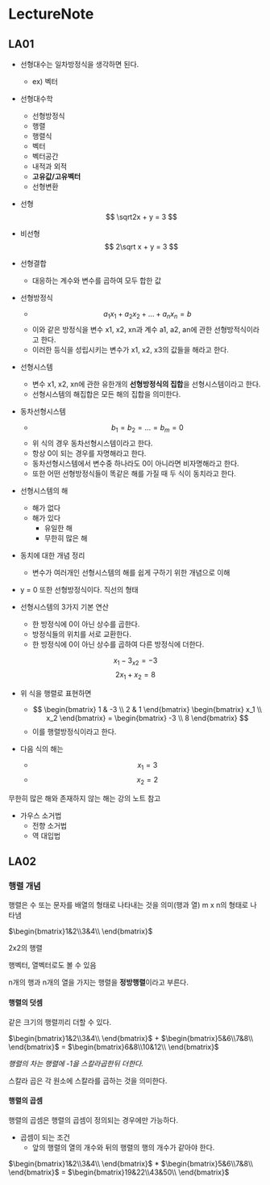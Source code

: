# LectureNote

## LA01

- 선형대수는 일차방정식을 생각하면 된다.
  - ex) 벡터

- 선형대수학
  - 선형방정식
  - 행렬
  - 행렬식
  - 벡터
  - 벡터공간
  - 내적과 외적
  - **고유값/고유벡터**
  - 선형변환

- 선형
$$ \sqrt2x + y = 3 $$

- 비선형
$$ 2\sqrt x + y = 3 $$

- 선형결합
  - 대응하는 계수와 변수를 곱하여 모두 합한 값

- 선형방정식
  - $$ a_1x_1 + a_2x_2 + ... + a_nx_n = b $$
  - 이와 같은 방정식을 변수 x1, x2, xn과 계수 a1, a2, an에 관한 선형방적식이라고 한다.
  - 이러한 등식을 성립시키는 변수가 x1, x2, x3의 값들을 해라고 한다.

- 선형시스템
  - 변수 x1, x2, xn에 관한 유한개의 **선형방정식의 집합**을 선형시스템이라고 한다.
  - 선형시스템의 해집합은 모든 해의 집합을 의미한다.

- 동차선형시스템
  - $$ b_1 = b_2 = ... = b_m = 0 $$
  - 위 식의 경우 동차선형시스템이라고 한다.
  - 항상 0이 되는 경우를 자명해라고 한다.
  - 동차선형시스템에서 변수중 하나라도 0이 아니라면 비자명해라고 한다.
  - 또한 어떤 선형방정식들이 똑같은 해를 가질 때 두 식이 동치라고 한다.

- 선형시스템의 해
  - 해가 없다
  - 해가 있다
    - 유일한 해
    - 무한히 많은 해

- 동치에 대한 개념 정리
  - 변수가 여러개인 선형시스템의 해를 쉽게 구하기 위한 개념으로 이해

- y = 0 또한 선형방정식이다. 직선의 형태

- 선형시스템의 3가지 기본 연산
  - 한 방정식에 0이 아닌 상수를 곱한다.
  - 방정식들의 위치를 서로 교환한다.
  - 한 방정식에 0이 아닌 상수를 곱하여 다른 방정식에 더한다.

$$ x_1 - 3_{x2} =-3 $$
$$ 2x_1 + x_2 = 8 $$

- 위 식을 행렬로 표현하면
  - $$ \begin{bmatrix} 1 & -3 \\ 2 & 1 \end{bmatrix} \begin{bmatrix} x_1 \\ x_2 \end{bmatrix} = \begin{bmatrix} -3 \\ 8 \end{bmatrix} $$
  - 이를 행렬방정식이라고 한다.

- 다음 식의 해는
  - $$ x_1 = 3 $$
  - $$ x_2 = 2 $$

무한히 많은 해와 존재하지 않는 해는 강의 노트 참고

- 가우스 소거법
  - 전향 소거법
  - 역 대입법

## LA02

### 행렬 개념

행렬은 수 또는 문자를 배열의 형태로 나타내는 것을 의미(행과 열) m x n의 형태로 나타냄

$\begin{bmatrix}1&2\\3&4\\ \end{bmatrix}$

2x2의 행렬

행벡터, 열벡터로도 볼 수 있음

n개의 행과 n개의 열을 가지는 행렬을 **정방행렬**이라고 부른다.

#### 행렬의 덧셈

같은 크기의 행렬끼리 더할 수 있다.

$\begin{bmatrix}1&2\\3&4\\ \end{bmatrix}$ + $\begin{bmatrix}5&6\\7&8\\ \end{bmatrix}$ = $\begin{bmatrix}6&8\\10&12\\ \end{bmatrix}$

*행렬의 차는 행렬에 -1을 스칼라곱한뒤 더한다.*

스칼라 곱은 각 원소에 스칼라를 곱하는 것을 의미한다.

#### 행렬의 곱셈

행렬의 곱셈은 행렬의 곱셈이 정의되는 경우에만 가능하다.

- 곱셈이 되는 조건
  - 앞의 행렬의 열의 개수와 뒤의 행렬의 행의 개수가 같아야 한다.

$\begin{bmatrix}1&2\\3&4\\ \end{bmatrix}$ * $\begin{bmatrix}5&6\\7&8\\ \end{bmatrix}$ = $\begin{bmatrix}19&22\\43&50\\ \end{bmatrix}$
